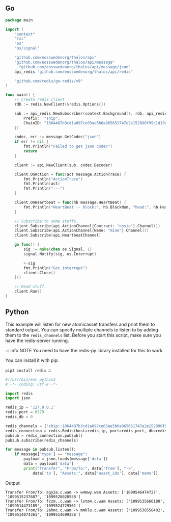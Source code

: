
## Go

```go
package main

import (
	"context"
	"fmt"
	"os"
	"os/signal"

	"github.com/eosswedenorg/thalos/api"
	"github.com/eosswedenorg/thalos/api/message"
	_ "github.com/eosswedenorg/thalos/api/message/json"
	api_redis "github.com/eosswedenorg/thalos/api/redis"

	"github.com/redis/go-redis/v9"
)

func main() {
	// Create redis client
	rdb := redis.NewClient(&redis.Options{})

	sub := api_redis.NewSubscriber(context.Background(), rdb, api_redis.Namespace{
		Prefix:  "ship",
		ChainID: "1064487b3cd1a897ce03ae5b6a865651747e2e152090f99c1d19d44e01aea5a4", // Wax mainnet.
	})

	codec, err := message.GetCodec("json")
	if err != nil {
		fmt.Println("Failed to get json codec")
		return
	}

	client := api.NewClient(sub, codec.Decoder)

	client.OnAction = func(act message.ActionTrace) {
		fmt.Println("ActionTrace")
		fmt.Println(act)
		fmt.Println("---")
	}

	client.OnHeartbeat = func(hb message.HeartBeat) {
		fmt.Println("HeartBeat -- block:", hb.BlockNum, "head:", hb.HeadBlockNum, "lib:", hb.LastIrreversibleBlockNum)
	}

	// Subscribe to some stuffs.
	client.Subscribe(api.ActionChannel{Contract: "eosio"}.Channel())
	client.Subscribe(api.ActionChannel{Name: "mine"}.Channel())
	client.Subscribe(api.HeartbeatChannel)

	go func() {
		sig := make(chan os.Signal, 1)
		signal.Notify(sig, os.Interrupt)

		<-sig
		fmt.Println("Got interrupt")
		client.Close()
	}()

	// Read stuff.
	client.Run()
}

```

## Python

This example will listen for new atomicasset transfers and print them to standard output.
You can specify multiple channels to listen to by adding them to the `redis_channels` list.
Before you start this script, make sure you have the redis-server running.

::: info NOTE
You need to have the redis-py library installed for this to work

You can install it with pip:

`pip3 install redis`
:::

```python
#!/usr/bin/env python3
# -*- coding: utf-8 -*-

import redis
import json

redis_ip = '127.0.0.1'
redis_port = 6379
redis_db = 0

redis_channels = ['ship::1064487b3cd1a897ce03ae5b6a865651747e2e152090f99c1d19d44e01aea5a4::actions/contract/atomicassets/name/logtransfer']
redis_connection = redis.Redis(host=redis_ip, port=redis_port, db=redis_db)
pubsub = redis_connection.pubsub()
pubsub.subscribe(redis_channels)

for message in pubsub.listen():
    if message['type'] == "message":
        payload = json.loads(message['data'])
        data = payload['data']
        print("Transfer", "From/To:", data['from'], "->",
            data['to'], "Assets:", data['asset_ids'], data['memo'])
```
Output
```
Transfer From/To: agy2a.c.wam -> w4mwy.wam Assets: ['1099546474727', '1099515237687', '1099528028558']
Transfer From/To: fzzm..c.wam -> lstm4.c.wam Assets: ['1099535666180', '1099514473189', '1099524729561']
Transfer From/To: 2ahmc.c.wam -> mmklu.c.wam Assets: ['1099538558402', '1099514074361', '1099514699356']
```